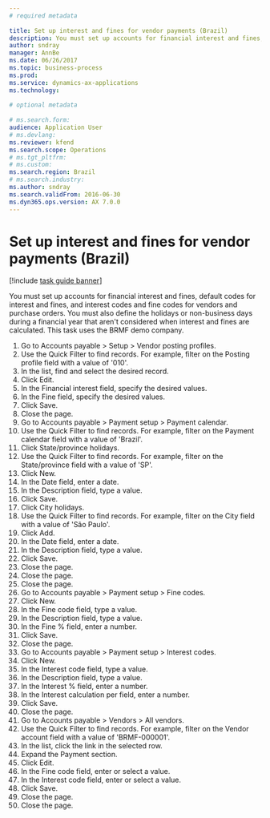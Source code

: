 ```yaml
--- 
# required metadata 
 
title: Set up interest and fines for vendor payments (Brazil)
description: You must set up accounts for financial interest and fines, default codes for interest and fines, and interest codes and fine codes for vendors and purchase orders. 
author: sndray
manager: AnnBe 
ms.date: 06/26/2017
ms.topic: business-process 
ms.prod:  
ms.service: dynamics-ax-applications 
ms.technology:  
 
# optional metadata 
 
# ms.search.form:   
audience: Application User 
# ms.devlang:  
ms.reviewer: kfend
ms.search.scope: Operations 
# ms.tgt_pltfrm:  
# ms.custom:  
ms.search.region: Brazil
# ms.search.industry: 
ms.author: sndray
ms.search.validFrom: 2016-06-30 
ms.dyn365.ops.version: AX 7.0.0 
---
```

# Set up interest and fines for vendor payments (Brazil)

[!include [task guide banner](../../includes/task-guide-banner.md)]

You must set up accounts for financial interest and fines, default codes for interest and fines, and interest codes and fine codes for vendors and purchase orders. You must also define the holidays or non-business days during a financial year that aren't considered when interest and fines are calculated.  This task uses the BRMF demo company.

1. Go to Accounts payable > Setup > Vendor posting profiles.
2. Use the Quick Filter to find records. For example, filter on the Posting profile field with a value of '010'.
3. In the list, find and select the desired record.
4. Click Edit.
5. In the Financial interest field, specify the desired values.
6. In the Fine field, specify the desired values.
7. Click Save.
8. Close the page.
9. Go to Accounts payable > Payment setup > Payment calendar.
10. Use the Quick Filter to find records. For example, filter on the Payment calendar field with a value of 'Brazil'.
11. Click State/province holidays.
12. Use the Quick Filter to find records. For example, filter on the State/province field with a value of 'SP'.
13. Click New.
14. In the Date field, enter a date.
15. In the Description field, type a value.
16. Click Save.
17. Click City holidays.
18. Use the Quick Filter to find records. For example, filter on the City field with a value of 'São Paulo'.
19. Click Add.
20. In the Date field, enter a date.
21. In the Description field, type a value.
22. Click Save.
23. Close the page.
24. Close the page.
25. Close the page.
26. Go to Accounts payable > Payment setup > Fine codes.
27. Click New.
28. In the Fine code field, type a value.
29. In the Description field, type a value.
30. In the Fine % field, enter a number.
31. Click Save.
32. Close the page.
33. Go to Accounts payable > Payment setup > Interest codes.
34. Click New.
35. In the Interest code field, type a value.
36. In the Description field, type a value.
37. In the Interest % field, enter a number.
38. In the Interest calculation per field, enter a number.
39. Click Save.
40. Close the page.
41. Go to Accounts payable > Vendors > All vendors.
42. Use the Quick Filter to find records. For example, filter on the Vendor account field with a value of 'BRMF-000001'.
43. In the list, click the link in the selected row.
44. Expand the Payment section.
45. Click Edit.
46. In the Fine code field, enter or select a value.
47. In the Interest code field, enter or select a value.
48. Click Save.
49. Close the page.
50. Close the page.

